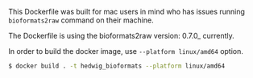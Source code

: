This Dockerfile was built for mac users in mind who has issues running `bioformats2raw` command on their machine.

The Dockerfile is using the bioformats2raw version: 0.7.0_ currently.

In order to build the docker image, use `--platform linux/amd64` option.

```bash
$ docker build . -t hedwig_bioformats --platform linux/amd64
```
